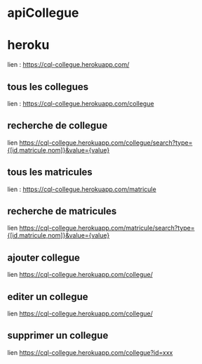 # apiCollegue

# heroku
lien : https://cql-collegue.herokuapp.com/

## tous les collegues
lien : https://cql-collegue.herokuapp.com/collegue

## recherche de collegue
lien https://cql-collegue.herokuapp.com/collegue/search?type={[id,matricule,nom]}&value={value}

## tous les matricules
lien : https://cql-collegue.herokuapp.com/matricule

## recherche de matricules
lien https://cql-collegue.herokuapp.com/matricule/search?type={[id,matricule,nom]}&value={value}

## ajouter collegue
lien https://cql-collegue.herokuapp.com/collegue/

## editer un collegue
lien https://cql-collegue.herokuapp.com/collegue/

## supprimer un collegue
lien https://cql-collegue.herokuapp.com/collegue?id=xxx
